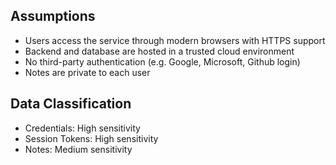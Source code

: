 ## Assumptions 
- Users access the service through modern browsers with HTTPS support
- Backend and database are hosted in a trusted cloud environment
- No third-party authentication (e.g. Google, Microsoft, Github login)
- Notes are private to each user 

## Data Classification

- Credentials: High sensitivity 
- Session Tokens: High sensitivity
- Notes: Medium sensitivity